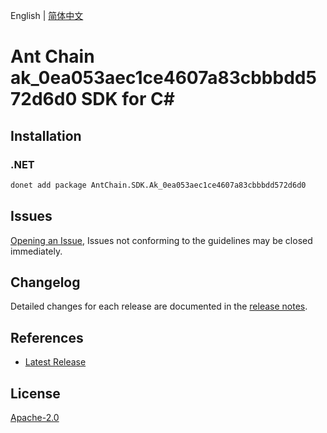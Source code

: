 English | [简体中文](README-CN.md)

# Ant Chain ak_0ea053aec1ce4607a83cbbbdd572d6d0 SDK for C#

## Installation

### .NET

```bash
donet add package AntChain.SDK.Ak_0ea053aec1ce4607a83cbbbdd572d6d0
```

## Issues

[Opening an Issue](https://github.com/alipay/antchain-openapi-prod-sdk/issues/new), Issues not conforming to the guidelines may be closed immediately.

## Changelog

Detailed changes for each release are documented in the [release notes](./ChangeLog.md).

## References

* [Latest Release](https://github.com/alipay/antchain-openapi-prod-sdk/)

## License

[Apache-2.0](http://www.apache.org/licenses/LICENSE-2.0)
